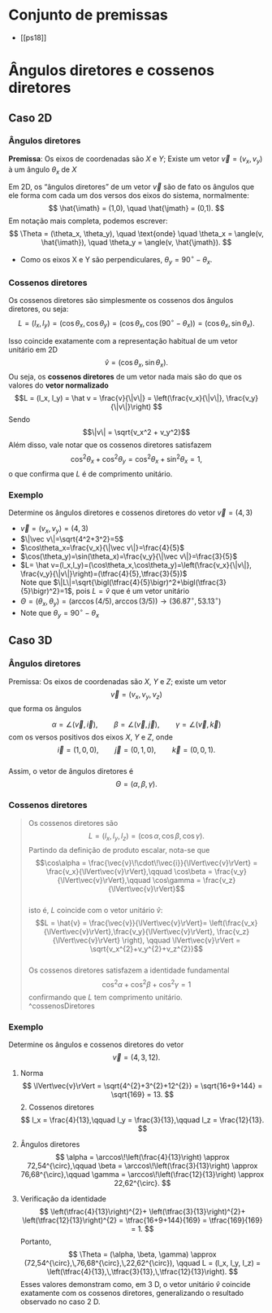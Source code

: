 # Conjunto de premissas
- [[ps18]]

# Ângulos diretores e cossenos diretores

## Caso 2D
### Ângulos diretores
**Premissa**: Os eixos de coordenadas são $X$ e $Y$; Existe um vetor $\vec v = (v_x, v_y)$ à um ângulo $\theta_x$ de $X$

Em 2D, os “ângulos diretores” de um vetor $\vec v$ são de fato os ângulos que ele forma com cada um dos versos dos eixos do sistema, normalmente:
$$
\hat{\imath} = (1,0), \quad \hat{\jmath} = (0,1).
$$
Em notação mais completa, podemos escrever:
$$
\Theta = (\theta_x, \theta_y), \quad \text{onde} \quad \theta_x = \angle(v, \hat{\imath}), \quad \theta_y = \angle(v, \hat{\jmath}).
$$

- Como os eixos X e Y são perpendiculares, $\theta_y = 90^\circ - \theta_x$.

### Cossenos diretores
Os cossenos diretores são simplesmente os cossenos dos ângulos diretores, ou seja:
$$
L = (l_x, l_y) = (\cos \theta_x, \cos \theta_y) = (\cos \theta_x, \cos(90^\circ - \theta_x)) = (\cos \theta_x, \sin \theta_x).
$$

Isso coincide exatamente com a representação habitual de um vetor unitário em 2D
$$
\hat v = (\cos \theta_x, \sin \theta_x).
$$
Ou seja, os **cossenos diretores** de um vetor nada mais são do que os valores do **vetor normalizado**
$$L = (l_x, l_y) = \hat v = \frac{v}{\|v\|} = \left(\frac{v_x}{\|v\|}, \frac{v_y}{\|v\|}\right)
$$
Sendo
$$\|v\| = \sqrt{v_x^2 + v_y^2}$$
Além disso, vale notar que os cossenos diretores satisfazem
$$
\cos^2 \theta_x + \cos^2 \theta_y = \cos^2 \theta_x + \sin^2 \theta_x = 1,
$$
o que confirma que $L$ é de comprimento unitário.


### Exemplo
Determine os ângulos diretores e cossenos diretores do vetor $\vec v = (4, 3)$
- $\vec v=(v_x,v_y)=(4,3)$
- $\|\vec v\|=\sqrt{4^2+3^2}=5$
- $\cos\theta_x=\frac{v_x}{\|\vec v\|}=\frac{4}{5}$
- $\cos(\theta_y)=\sin(\theta_x)=\frac{v_y}{\|\vec v\|}=\frac{3}{5}$ 
- $L= \hat v=(l_x,l_y)=(\cos\theta_x,\cos\theta_y)=\left(\frac{v_x}{\|v\|}, \frac{v_y}{\|v\|}\right)=(\tfrac{4}{5},\tfrac{3}{5})$  
  Note que $\|L\|=\sqrt{\bigl(\tfrac{4}{5}\bigr)^2+\bigl(\tfrac{3}{5}\bigr)^2}=1$, pois $L= \hat v$ que é um vetor unitário
- $\Theta=(\theta_x,\theta_y)=(\arccos(4/5),\arccos(3/5))\to(36.87^\circ,\,53.13^\circ)$
- Note que $\theta_y=90^\circ-\theta_x$




## Caso 3D
### Ângulos diretores

Premissa: Os eixos de coordenadas são $X$, $Y$ e $Z$; existe um vetor  
$$\vec{v} = (v_x,\, v_y,\, v_z)$$ que forma os ângulos  

$$\alpha = \angle(\vec{v},\vec{i}), 
\qquad 
\beta = \angle(\vec{v},\vec{j}), 
\qquad 
\gamma = \angle(\vec{v},\vec{k})$$
com os versos positivos dos eixos $X$, $Y$ e $Z$, onde  
$$\vec{i} = (1,0,0), 
\qquad 
\vec{j} = (0,1,0), 
\qquad 
\vec{k} = (0,0,1).$$  
Assim, o vetor de ângulos diretores é  
$$\Theta = (\alpha, \beta, \gamma).$$
### Cossenos diretores
>Os cossenos diretores são  
>$$L = (l_x, l_y, l_z) = (\cos\alpha, \cos\beta, \cos\gamma).$$
>Partindo da definição de produto escalar, nota-se que  
>$$\cos\alpha = \frac{\vec{v}\!\cdot\!\vec{i}}{\lVert\vec{v}\rVert} = \frac{v_x}{\lVert\vec{v}\rVert},\qquad
\cos\beta  = \frac{v_y}{\lVert\vec{v}\rVert},\qquad
\cos\gamma = \frac{v_z}{\lVert\vec{v}\rVert}$$  
>isto é, $L$ coincide com o vetor unitário $\hat{v}$:  
>$$L = \hat{v} = \frac{\vec{v}}{\lVert\vec{v}\rVert}= \left(\frac{v_x}{\lVert\vec{v}\rVert},\frac{v_y}{\lVert\vec{v}\rVert}, \frac{v_z}{\lVert\vec{v}\rVert}             \right), \qquad \lVert\vec{v}\rVert = \sqrt{v_x^{2}+v_y^{2}+v_z^{2}}$$  
>Os cossenos diretores satisfazem a identidade fundamental  
>$$\cos^{2}\alpha + \cos^{2}\beta + \cos^{2}\gamma = 1$$
>confirmando que $L$ tem comprimento unitário.  
^cossenosDiretores


### Exemplo
Determine os ângulos e cossenos diretores do vetor  
$$\vec{v} = (4,\,3,\,12).$$  
1. Norma  
$$
\lVert\vec{v}\rVert = \sqrt{4^{2}+3^{2}+12^{2}}
                     = \sqrt{16+9+144}
                     = \sqrt{169}
                     = 13.
$$  2. Cossenos diretores  
$$
l_x = \frac{4}{13},\qquad
l_y = \frac{3}{13},\qquad
l_z = \frac{12}{13}.
$$  
2. Ângulos diretores  
$$
\alpha = \arccos\!\left(\frac{4}{13}\right) \approx 72,54^{\circ},\qquad
\beta  = \arccos\!\left(\frac{3}{13}\right) \approx 76,68^{\circ},\qquad
\gamma = \arccos\!\left(\frac{12}{13}\right) \approx 22,62^{\circ}.
$$  

3. Verificação da identidade  
$$
\left(\tfrac{4}{13}\right)^{2}+
\left(\tfrac{3}{13}\right)^{2}+
\left(\tfrac{12}{13}\right)^{2}
   = \tfrac{16+9+144}{169}
   = \tfrac{169}{169}
   = 1.
$$ Portanto,  $$
\Theta = (\alpha, \beta, \gamma) \approx (72,54^{\circ},\,76,68^{\circ},\,22,62^{\circ}), 
\qquad
L = (l_x, l_y, l_z) = \left(\tfrac{4}{13},\,\tfrac{3}{13},\,\tfrac{12}{13}\right).
$$  Esses valores demonstram como, em 3 D, o vetor unitário $\hat{v}$ coincide exatamente com os cossenos diretores, generalizando o resultado observado no caso 2 D.
